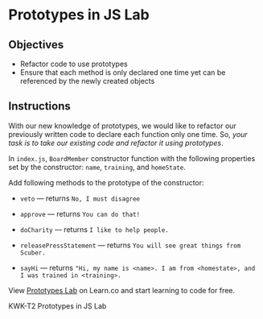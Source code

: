 # Prototypes in JS Lab

## Objectives
+ Refactor code to use prototypes
+ Ensure that each method is only declared one time yet can be referenced by the newly created objects

## Instructions
With our new knowledge of prototypes, we would like to refactor our previously written code to declare each function only one time.  So, *your task is to take our existing code and refactor it using prototypes*.

In `index.js`, `BoardMember` constructor function with the following properties set by the constructor: `name`, `training`, and `homeState`.

Add following methods to the prototype of the constructor:
+ `veto` — returns `No, I must disagree`

+ `approve` — returns `You can do that!`

+ `doCharity` — returns `I like to help people.`

+ `releasePressStatement` — returns `You will see great things from Scuber.`

+ `sayHi` — returns `"Hi, my name is <name>. I am from <homestate>, and I was trained in <training>.`

<p class='util--hide'>View <a href='https://learn.co/lessons/js-object-oriented-prototypes-lab' title='js-object-oriented-prototypes-lab'>Prototypes Lab</a> on Learn.co and start learning to code for free.</p>
<p data-visibility='hidden'>KWK-T2 Prototypes in JS Lab</p>